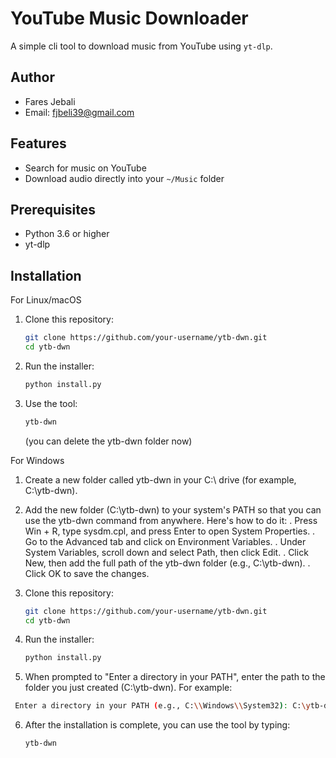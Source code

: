 # YouTube Music Downloader

A simple cli tool to download music from YouTube using `yt-dlp`.

## Author
- Fares Jebali
- Email: fjbeli39@gmail.com

## Features
- Search for music on YouTube
- Download audio directly into your `~/Music` folder

## Prerequisites
- Python 3.6 or higher
- yt-dlp

## Installation
For Linux/macOS
1. Clone this repository:
   ```bash
   git clone https://github.com/your-username/ytb-dwn.git
   cd ytb-dwn
   ```
2. Run the installer:
   ```bash
   python install.py
   ```

3. Use the tool:
   ```bash
   ytb-dwn
   ```
   (you can delete the ytb-dwn folder now)
   
For Windows
1. Create a new folder called ytb-dwn in your C:\ drive (for example, C:\ytb-dwn).
   
2. Add the new folder (C:\ytb-dwn) to your system's PATH so that you can use the ytb-dwn command from anywhere. Here's how to do it:
. Press Win + R, type sysdm.cpl, and press Enter to open System Properties.
. Go to the Advanced tab and click on Environment Variables.
. Under System Variables, scroll down and select Path, then click Edit.
. Click New, then add the full path of the ytb-dwn folder (e.g., C:\ytb-dwn).
. Click OK to save the changes.

3. Clone this repository:
   ```bash
   git clone https://github.com/your-username/ytb-dwn.git
   cd ytb-dwn
   ```
4. Run the installer:
   ```bash
   python install.py
   ```
5. When prompted to "Enter a directory in your PATH", enter the path to the folder you just created (C:\ytb-dwn). For example:
  ```bash
   Enter a directory in your PATH (e.g., C:\\Windows\\System32): C:\ytb-dwn
   ```
6. After the installation is complete, you can use the tool by typing:
   ```bash
   ytb-dwn
   ```
